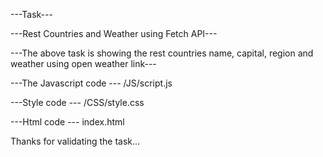 ---Task---

---Rest Countries and Weather using Fetch API---

---The above task is showing the rest countries name, capital, region and weather using open weather link---

---The Javascript code --- /JS/script.js

---Style code --- /CSS/style.css

---Html code --- index.html

Thanks for validating the task...
